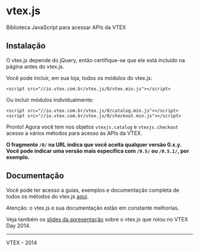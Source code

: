# vtex.js

Biblioteca JavaScript para acessar APIs da VTEX

## Instalação

O vtex.js depende do jQuery, então certifique-se que ele está incluído na página antes do vtex.js.

Você pode incluir, em sua loja, todos os módulos do vtex.js:

    <script src="//io.vtex.com.br/vtex.js/0/vtex.min.js"></script>

Ou incluir módulos individualmente:

    <script src="//io.vtex.com.br/vtex.js/0/catalog.min.js"></script>
    <script src="//io.vtex.com.br/vtex.js/0/checkout.min.js"></script>

Pronto! Agora você tem nos objetos `vtexjs.catalog` e `vtexjs.checkout` acesso a vários métodos para acesso às APIs da VTEX.

**O fragmento `/0/` na URL indica que você aceita qualquer versão 0.x.y. Você pode indicar uma versão mais específica com `/0.5/` ou `/0.5.1/`, por exemplo.**

## Documentação

Você pode ter acesso a guias, exemplos e documentação completa de todos os métodos do vtex.js [aqui](doc).

Atenção: o vtex.js e sua documentação estão em constante melhorias.

Veja também os [slides da apresentação](https://docs.google.com/presentation/d/1VpuGpnLywFUPT3z0tR-J13M_bRzE22-NPojPBURuDN4/pub?start=false&loop=false&delayms=3000) sobre o vtex.js que rolou no VTEX Day 2014.

------

VTEX - 2014
